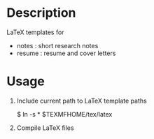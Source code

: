 Description
===========
LaTeX templates for
- notes  : short research notes
- resume : resume and cover letters

Usage
=====
1. Include current path to LaTeX template paths
 
   $ ln -s * $TEXMFHOME/tex/latex

2. Compile LaTeX files
